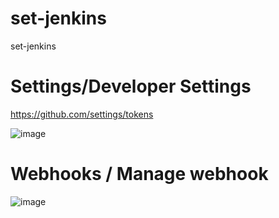 # set-jenkins
set-jenkins



# Settings/Developer Settings

  https://github.com/settings/tokens


![image](https://github.com/sangbinlee/set-jenkins/assets/4024414/7bfd946a-04bf-449b-808a-f2aa17502e47)





# Webhooks / Manage webhook


![image](https://github.com/sangbinlee/set-jenkins/assets/4024414/0c595035-6ea0-45ca-8ada-8d8fc9afa0af)











#
#
#
#
#
#
#
#
#
#
#
#
#
#
#
#
#
#
#
#
#
#
#
#
#
#
#
#
#
#
#
#
#
#
#
#
#
#
#
#
#
#
#
#
#
#
#
#
#
#
#
#
#
#
#
#
#
#
#
#
#
#
#
#
#
#
#
#
